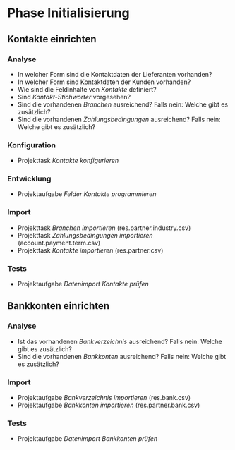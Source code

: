 # Phase Initialisierung

## Kontakte einrichten

### Analyse

- In welcher Form sind die Kontaktdaten der Lieferanten vorhanden?
- In welcher Form sind Kontaktdaten der Kunden vorhanden?
- Wie sind die Feldinhalte von *Kontakte* definiert?
- Sind *Kontakt-Stichwörter* vorgesehen?
- Sind die vorhandenen *Branchen* ausreichend? Falls nein: Welche gibt es zusätzlich?
- Sind die vorhandenen *Zahlungsbedingungen* ausreichend? Falls nein: Welche gibt es zusätzlich?

### Konfiguration

- Projekttask *Kontakte konfigurieren*

### Entwicklung

- Projektaufgabe *Felder Kontakte programmieren*

### Import

- Projekttask *Branchen importieren* (res.partner.industry.csv)
- Projekttask *Zahlungsbedingungen importieren* (account.payment.term.csv)
- Projekttask *Kontakte importieren* (res.partner.csv)

### Tests

- Projektaufgabe *Datenimport Kontakte prüfen*

## Bankkonten einrichten

### Analyse
- Ist das vorhandenen *Bankverzeichnis* ausreichend? Falls nein: Welche gibt es zusätzlich?
- Sind die vorhandenen *Bankkonten* ausreichend? Falls nein: Welche gibt es zusätzlich?

### Import
- Projektaufgabe *Bankverzeichnis importieren* (res.bank.csv)
- Projektaufgabe *Bankkonten importieren* (res.partner.bank.csv)

### Tests

- Projektaufgabe *Datenimport Bankkonten prüfen*

